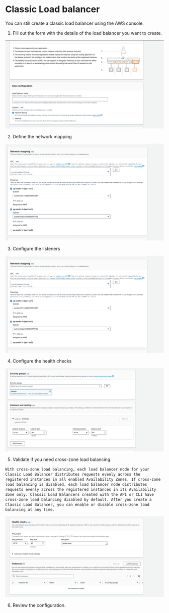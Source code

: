 # Classic Load balancer

You can still create a classic load balancer using the AWS console.

1. Fill out the form with the details of the load balancer you want to create.

![alt text](images/ec2-lb-1.png)

2. Define the network mapping

![alt text](images/ec2-lb-2.png)

3. Configure the listeners

![alt text](images/ec2-lb-2.png)

4. Configure the health checks

![alt text](images/ec2-lb-3.png)

5. Validate if you need cross-zone load balancing.

```
With cross-zone load balancing, each load balancer node for your Classic Load Balancer distributes requests evenly across the registered instances in all enabled Availability Zones. If cross-zone load balancing is disabled, each load balancer node distributes requests evenly across the registered instances in its Availability Zone only. Classic Load Balancers created with the API or CLI have cross-zone load balancing disabled by default. After you create a Classic Load Balancer, you can enable or disable cross-zone load balancing at any time.
```

![alt text](images/ec2-lb-4.png)

6. Review the configuration.